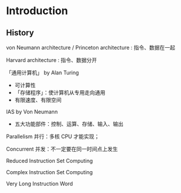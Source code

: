 # Introduction

## History

von Neumann architecture / Princeton architecture : 指令、数据在一起

Harvard architecture : 指令、数据分开

「通用计算机」 by Alan Turing

- 可计算性
- 「存储程序」：使计算机从专用走向通用
- 有限速度、有限空间

IAS by Von Neumann

- 五大功能部件：控制、运算、存储、输入、输出

Parallelism 并行：多核 CPU 才能实现；

Concurrent 并发：不一定要在同一时间点上发生

Reduced Instruction Set Computing

Complex Instruction Set Computing

Very Long Instruction Word



